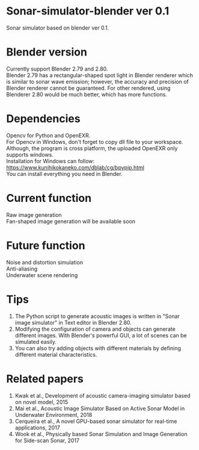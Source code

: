 # Sonar-simulator-blender ver 0.1
Sonar simulator based on blender ver 0.1. 
# Blender version
Currently support Blender 2.79 and 2.80.  
Blender 2.79 has a rectangular-shaped spot light in Blender renderer which is similar to sonar wave emission; however, the accuracy and precision of Blender renderer cannot be guaranteed. For other rendered, using Blenderer 2.80 would be much better, which has more functions. 
# Dependencies
Opencv for Python and OpenEXR.  
For Opencv in Windows, don't forget to copy dll file to your workspace.  
Although, the program is cross platform, the uploaded OpenEXR only supports windows.  
Installation for Windows can follow:  
https://www.kunihikokaneko.com/dblab/cg/bpypip.html  
You can install everything you need in Blender.  
# Current function
Raw image generation  
Fan-shaped image generation will be available soon
# Future function
Noise and distortion simulation  
Anti-aliasing  
Underwater scene rendering
# Tips
1. The Python script to generate acoustic images is written in "Sonar image simulator" in Text editor in Blender 2.80.  
2. Modifying the configuration of camera and objects can generate different images. With Blender's powerful GUI, a lot of scenes can be simulated easily.  
3. You can also try adding objects with different materials by defining different material characteristics.
# Related papers
1. Kwak et al., Development of acoustic camera-imaging simulator based on novel model, 2015  
2. Mai et al., Acoustic Image Simulator Based on Active Sonar Model in Underwater Environment, 2018  
3. Cerqueira et al.,  A novel GPU-based sonar simulator for real-time applications, 2017       
4. Wook et al., Physically based Sonar Simulation and Image Generation for Side-scan Sonar, 2017
